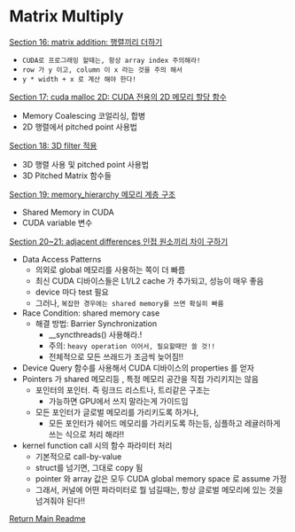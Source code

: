 # Matrix Multiply    

[Section 16: matrix addition: 행렬끼리 더하기](./doc/section16.md)
- `CUDA로 프로그래밍 할때는, 항상 array index 주의해라!`
- `row 가 y 이고, column 이 x 라는 것을 주의 해서`
- `y * width + x 로 계산 해야 한다!`

[Section 17: cuda malloc 2D: CUDA 전용의 2D 메모리 할당 함수](./doc/section17.md)
- Memory Coalescing 코얼리싱, 합병 
- 2D 행렬에서 pitched point 사용법 

[Section 18: 3D filter 적용](./doc/section18.md)
- 3D 행렬 사용 및 pitched point 사용법
- 3D Pitched Matrix 함수들

[Section 19: memory_hierarchy 메모리 계층 구조](./doc/section19.md)
- Shared Memory in CUDA
- CUDA variable 변수

[Section 20~21: adjacent differences 인접 원소끼리 차이 구하기](./doc/section20_21.md)
- Data Access Patterns
  - 의외로 global 메모리를 사용하는 쪽이 더 빠름
  - 최신 CUDA 디바이스들은 L1/L2 cache 가 추가되고, 성능이 매우 좋음
  - device 마다 test 필요
  - 그러나, `복잡한 경우에는 shared memory를 쓰면 확실히 빠름`
- Race Condition: shared memory case
  - 해결 방법: Barrier Synchronization
    - __syncthreads() 사용해라.! 
    - 주의: `heavy operation 이어서, 필요할때만 쓸 것!!`
    - 전체적으로 모든 쓰래드가 조금씩 늦어짐!!
- Device Query 함수를 사용해서 CUDA 디바이스의 properties 를 얻자
- Pointers 가 shared 메모리등 , 특정 메모리 공간을 직접 가리키지는 않음
  - 포인터의 포인터. 즉 링크드 리스트나, 트리같은 구조는
    - 가능하면 GPU에서 쓰지 말라는게 가이드임
  - 모든 포인터가 글로벌 메모리를 가리키도록 하거나,
    - 모든 포인터가 쉐어드 메모리를 가리키도록 하는등, 심플하고 레귤러하게 쓰는 식으로 처리 해라!!
- kernel function call 시의 함수 파라미터 처리
  - 기본적으로 call-by-value
  - struct를 넘기면, 그대로 copy 됨
  - pointer 와 array 값은 모두 CUDA global memory space 로 assume 가정
  - 그래서, 커널에 어떤 파라미터로 뭘 넘길때는, 항상 글로벌 메모리에 있는 것을 넘겨줘야 된다!!

[Return Main Readme](../README.md)  


